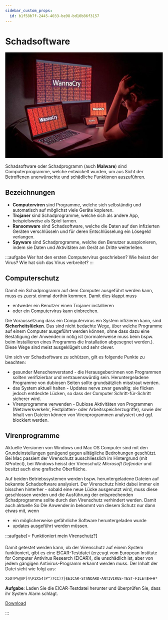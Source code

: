 ```yaml
---
sidebar_custom_props:
  id: b1f58b7f-2445-4033-be98-bd10b86f3157
---
```


# Schadsoftware

![Ransomware Wanna Cry](./images/wanna_cry.jpg)

Schadsoftware oder Schadprogramm (auch **Malware**) sind Computerprogramme, welche entwickelt wurden, um aus Sicht der Betroffenen unerwünschte und schädliche Funktionen auszuführen.

## Bezeichnungen

- **Computerviren** sind Programme, welche sich selbständig und automatisch auf möglichst viele Geräte kopieren.
- **Trojaner** sind Schadprogramme, welche sich als andere App, beispielsweise als Spiel tarnen.
- **Ransomware** sind Schadsoftware, welche die Daten auf den infizierten Geräten verschlüsseln und für deren Entschlüsselung ein Lösegeld verlangen.
- **Spyware** sind Schadprogramme, welche den Benutzer ausspionieren, indem sie Daten und Aktivitäten am Gerät an Dritte weiterleiten.

:::aufgabe
Wer hat den ersten Computervirus geschrieben? Wie heisst der Virus? Wie hat sich das Virus verbreitet?
:::

## Computerschutz

Damit ein Schadprogramm auf dem Computer ausgeführt werden kann, muss es zuerst einmal dorthin kommen. Damit dies klappt muss
- entweder ein Benutzer einen Trojaner installieren
- oder ein Computervirus kann einbrechen.

Die Voraussetzung dass ein Computervirus ein System infizieren kann, sind **Sicherheitslücken**. Das sind nicht bedachte Wege, über welche Programme auf einem Computer ausgeführt werden können, ohne dass dazu eine Bestätigung der Anwender:in nötig ist (normalerweise muss beim bspw. beim Installieren eines Programms die Installation abgesegnet werden.). Diese Wege sind meist ausgeklügelt und sehr clever.

Um sich vor Schadsoftware zu schützen, gilt es folgende Punkte zu beachten:

- gesunder Menschenverstand - die Herausgeber:innen von Programmen sollten verifizierbar und vertrauenswürdig sein. Heruntergeladene Programme von dubiosen Seiten sollte grundsätzlich misstraut werden.
- das System aktuell halten - Updates nerve zwar gewaltig; sie flicken jedoch entdeckte Lücken, so dass der Computer Schritt-für-Schritt sicherer wird.
- Virenprogramme verwenden - Dubiose Aktivitäten von Programmen (Netzwerkverkehr, Festplatten- oder Arbeitsspeicherzugriffe), sowie der Inhalt von Dateien können von Virenprogrammen analysiert und ggf. blockiert werden.

## Virenprogramme

Aktuelle Versionen von Windows und Mac OS Computer sind mit den Grundeinstellungen genügend gegen alltägliche Bedrohungen geschützt. Bei Mac passiert der Virenschutz ausschliesslich im Hintergrund (mit XProtect), bei Windows heisst der Virenschutz *Microsoft Defender* und besitzt auch eine grafische Oberfläche.

Auf beiden Betriebssystemen werden bspw. heruntergeladene Dateien auf bekannte Schadsoftware analysiert. Der Virenschutz hinkt dabei immer ein bisschen hinterher - sobald eine neue Lücke ausgenutzt wird, muss diese geschlossen werden und die Ausführung der entsprechenden Schadprogramme sollte durch den Virenschutz verhindert werden. Damit auch aktuelle So Die Anwender:in bekommt von diesem Schutz nur dann etwas mit, wenn
- ein möglicherweise gefährliche Software heruntergeladen wurde
- updates ausgeführt werden müssen.

:::aufgabe[⭐️ Funktioniert mein Virenschutz?]

Damit getestet werden kann, ob der Virenschutz auf einem System funktioniert, gibt es eine EICAR-Testdatei (erzeugt vom European Institute for Computer Antivirus Research (EICAR)), die unschädlich ist, aber von jedem gängigen Antivirus-Programm erkannt werden muss. Der Inhalt der Datei sieht wie folgt aus:

```txt title="EICAR-Testdatei"
X5O!P%@AP[4\PZX54(P^)7CC)7}$EICAR-STANDARD-ANTIVIRUS-TEST-FILE!$H+H*
```

**Aufgabe**: Laden Sie die EICAR-Testdatei herunter und überprüfen Sie, dass ihr System Alarm schlägt.

[Download](https://secure.eicar.org/eicar.com.txt)

:::
